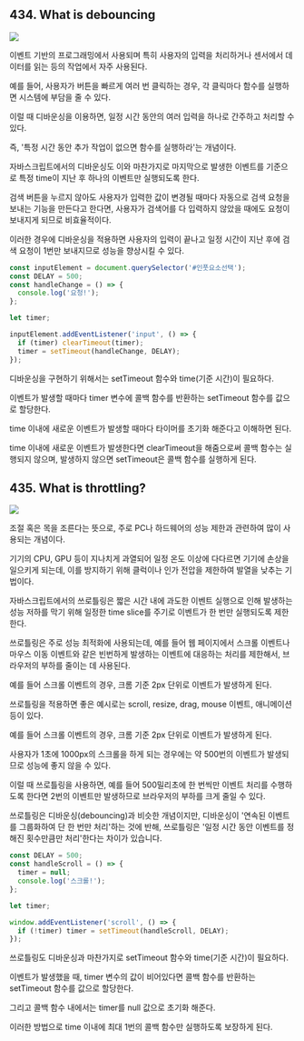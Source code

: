 ## 434. What is debouncing

<img src="https://blog.kakaocdn.net/dn/JF91e/btrCW1H0yB0/4zUwtPLlGE2wofdMY3TCV0/img.png"/>

이벤트 기반의 프로그래밍에서 사용되며 특히 사용자의 입력을 처리하거나 센서에서 데이터를 읽는 등의 작업에서 자주 사용된다.

예를 들어, 사용자가 버튼을 빠르게 여러 번 클릭하는 경우, 각 클릭마다 함수를 실행하면 시스템에 부담을 줄 수 있다.

이럴 때 디바운싱을 이용하면, 일정 시간 동안의 여러 입력을 하나로 간주하고 처리할 수 있다.

즉, '특정 시간 동안 추가 작업이 없으면 함수를 실행하라'는 개념이다.

자바스크립트에서의 디바운싱도 이와 마찬가지로 마지막으로 발생한 이벤트를 기준으로 특정 time이 지난 후 하나의 이벤트만 실행되도록 한다.

검색 버튼을 누르지 않아도 사용자가 입력한 값이 변경될 때마다 자동으로 검색 요청을 보내는 기능을 만든다고 한다면, 사용자가 검색어를 다 입력하지 않았을 때에도 요청이 보내지게 되므로 비효율적이다.

이러한 경우에 디바운싱을 적용하면 사용자의 입력이 끝나고 일정 시간이 지난 후에 검색 요청이 1번만 보내지므로 성능을 향상시킬 수 있다.

```js
const inputElement = document.querySelector('#인풋요소선택');
const DELAY = 500;
const handleChange = () => {
  console.log('요청!');
};

let timer;

inputElement.addEventListener('input', () => {
  if (timer) clearTimeout(timer);
  timer = setTimeout(handleChange, DELAY);
});
```

디바운싱을 구현하기 위해서는 setTimeout 함수와 time(기준 시간)이 필요하다.

이벤트가 발생할 때마다 timer 변수에 콜백 함수를 반환하는 setTimeout 함수를 값으로 할당한다.

time 이내에 새로운 이벤트가 발생할 때마다 타이머를 초기화 해준다고 이해하면 된다.

time 이내에 새로운 이벤트가 발생한다면 clearTimeout을 해줌으로써 콜백 함수는 실행되지 않으며, 발생하지 않으면 setTimeout은 콜백 함수를 실행하게 된다.

## 435. What is throttling?

<img src="https://img1.daumcdn.net/thumb/R1280x0/?scode=mtistory2&fname=https%3A%2F%2Fblog.kakaocdn.net%2Fdn%2FbKf2ea%2FbtrC4gxA6oV%2FuGJPEWHqyUWjkeZdNqbsi0%2Fimg.png"/>

조절 혹은 목을 조른다는 뜻으로, 주로 PC나 하드웨어의 성능 제한과 관련하여 많이 사용되는 개념이다.

기기의 CPU, GPU 등이 지나치게 과열되어 일정 온도 이상에 다다르면 기기에 손상을 일으키게 되는데, 이를 방지하기 위해 클럭이나 인가 전압을 제한하여 발열을 낮추는 기법이다.

자바스크립트에서의 쓰로틀링은 짧은 시간 내에 과도한 이벤트 실행으로 인해 발생하는 성능 저하를 막기 위해 일정한 time slice를 주기로 이벤트가 한 번만 실행되도록 제한한다.

쓰로틀링은 주로 성능 최적화에 사용되는데, 예를 들어 웹 페이지에서 스크롤 이벤트나 마우스 이동 이벤트와 같은 빈번하게 발생하는 이벤트에 대응하는 처리를 제한해서, 브라우저의 부하를 줄이는 데 사용된다.

예를 들어 스크롤 이벤트의 경우, 크롬 기준 2px 단위로 이벤트가 발생하게 된다.

쓰로틀링을 적용하면 좋은 예시로는 scroll, resize, drag, mouse 이벤트, 애니메이션 등이 있다.

예를 들어 스크롤 이벤트의 경우, 크롬 기준 2px 단위로 이벤트가 발생하게 된다.

사용자가 1초에 1000px의 스크롤을 하게 되는 경우에는 약 500번의 이벤트가 발생되므로 성능에 좋지 않을 수 있다.

이럴 때 쓰로틀링을 사용하면, 예를 들어 500밀리초에 한 번씩만 이벤트 처리를 수행하도록 한다면 2번의 이벤트만 발생하므로 브라우저의 부하를 크게 줄일 수 있다.

쓰로틀링은 디바운싱(debouncing)과 비슷한 개념이지만, 디바운싱이 '연속된 이벤트를 그룹화하여 단 한 번만 처리'하는 것에 반해, 쓰로틀링은 '일정 시간 동안 이벤트를 정해진 횟수만큼만 처리'한다는 차이가 있습니다.

```js
const DELAY = 500;
const handleScroll = () => {
  timer = null;
  console.log('스크롤!');
};

let timer;

window.addEventListener('scroll', () => {
  if (!timer) timer = setTimeout(handleScroll, DELAY);
});
```

쓰로틀링도 디바운싱과 마찬가지로 setTimeout 함수와 time(기준 시간)이 필요하다.

이벤트가 발생했을 때, timer 변수의 값이 비어있다면 콜백 함수를 반환하는 setTimeout 함수를 값으로 할당한다.

그리고 콜백 함수 내에서는 timer를 null 값으로 초기화 해준다.

이러한 방법으로 time 이내에 최대 1번의 콜백 함수만 실행하도록 보장하게 된다.
